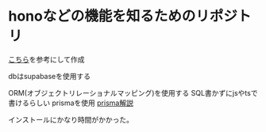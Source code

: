 # honoなどの機能を知るためのリポジトリ

[こちら](https://zenn.dev/y_ta/books/7592d53770a8e4/viewer/d4222b)を参考にして作成

dbはsupabaseを使用する

ORM(オブジェクトリレーショナルマッピング)を使用する
SQL書かずにjsやtsで書けるらしい
prismaを使用
[prisma解説](https://qiita.com/am_765/items/5e42bd5f87b296f61fbc)

インストールにかなり時間がかかった。